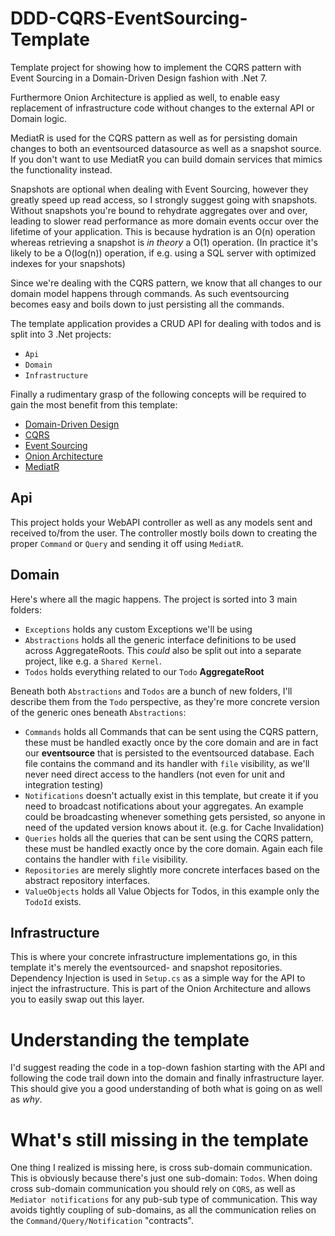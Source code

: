 # DDD-CQRS-EventSourcing-Template
Template project for showing how to implement the CQRS pattern with Event Sourcing in a Domain-Driven Design fashion with .Net 7.

Furthermore Onion Architecture is applied as well, to enable easy replacement of infrastructure code without changes to the external API or Domain logic.

MediatR is used for the CQRS pattern as well as for persisting domain changes to both an eventsourced datasource as well as a snapshot source.
If you don't want to use MediatR you can build domain services that mimics the functionality instead.

Snapshots are optional when dealing with Event Sourcing, however they greatly speed up read access, so I strongly suggest going with snapshots.
Without snapshots you're bound to rehydrate aggregates over and over, leading to slower read performance as more domain events occur over the lifetime of your application. 
This is because hydration is an O(n) operation whereas retrieving a snapshot is *in theory* a O(1) operation. (In practice it's likely to be a O(log(n)) operation, if e.g. using a SQL server with optimized indexes for your snapshots)



Since we're dealing with the CQRS pattern, we know that all changes to our domain model happens through commands. 
As such eventsourcing becomes easy and boils down to just persisting all the commands.

The template application provides a CRUD API for dealing with todos and is split into 3 .Net projects:
- `Api`
- `Domain`
- `Infrastructure`

Finally a rudimentary grasp of the following concepts will be required to gain the most benefit from this template:
- [Domain-Driven Design](https://en.wikipedia.org/wiki/Domain-driven_design)
- [CQRS](https://en.wikipedia.org/wiki/Command%E2%80%93query_separation)
- [Event Sourcing](https://martinfowler.com/eaaDev/EventSourcing.html)
- [Onion Architecture](https://en.everybodywiki.com/Onion_Architecture)
- [MediatR](https://github.com/jbogard/MediatR/wiki)

## Api
This project holds your WebAPI controller as well as any models sent and received to/from the user.
The controller mostly boils down to creating the proper `Command` or `Query` and sending it off using `MediatR`.

## Domain
Here's where all the magic happens. The project is sorted into 3 main folders:
- `Exceptions` holds any custom Exceptions we'll be using
- `Abstractions` holds all the generic interface definitions to be used across AggregateRoots. This *could* also be split out into a separate project, like e.g. a `Shared Kernel`.
- `Todos` holds everything related to our `Todo` **AggregateRoot**

Beneath both `Abstractions` and `Todos` are a bunch of new folders, I'll describe them from the `Todo` perspective, as they're more concrete version of the generic ones beneath `Abstractions`:
- `Commands` holds all Commands that can be sent using the CQRS pattern, these must be handled exactly once by the core domain and are in fact our **eventsource** that is persisted to the eventsourced database. Each file contains the command and its handler with `file` visibility, as we'll never need direct access to the handlers (not even for unit and integration testing)
- `Notifications` doesn't actually exist in this template, but create it if you need to broadcast notifications about your aggregates. An example could be broadcasting whenever something gets persisted, so anyone in need of the updated version knows about it. (e.g. for Cache Invalidation)
- `Queries` holds all the queries that can be sent using the CQRS pattern, these must be handled exactly once by the core domain. Again each file contains the handler with `file` visibility.
- `Repositories` are merely slightly more concrete interfaces based on the abstract repository interfaces.
- `ValueObjects` holds all Value Objects for Todos, in this example only the `TodoId` exists.

## Infrastructure
This is where your concrete infrastructure implementations go, in this template it's merely the eventsourced- and snapshot repositories. Dependency Injection is used in `Setup.cs` as a simple way for the API to inject the infrastructure. This is part of the Onion Architecture and allows you to easily swap out this layer.


# Understanding the template
I'd suggest reading the code in a top-down fashion starting with the API and following the code trail down into the domain and finally infrastructure layer. This should give you a good understanding of both what is going on as well as _why_.


# What's still missing in the template
One thing I realized is missing here, is cross sub-domain communication. This is obviously because there's just one sub-domain: `Todos`.
When doing cross sub-domain communication you should rely on `CQRS`, as well as `Mediator notifications` for any pub-sub type of communication. This way avoids tightly coupling of sub-domains, as all the communication relies on the `Command/Query/Notification` "contracts".
